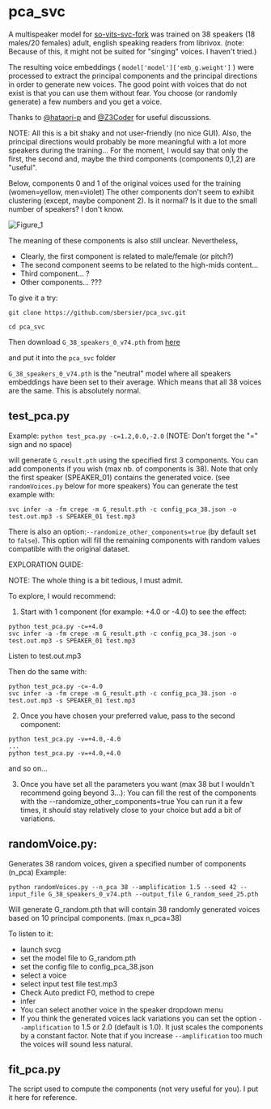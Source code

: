 # pca_svc

A multispeaker model for [so-vits-svc-fork](https://github.com/voicepaw/so-vits-svc-fork) was trained on 38 speakers (18 males/20 females) adult, english speaking readers from librivox. (note: Because of this, it might not be suited for "singing" voices. I haven't tried.)

The resulting voice embeddings ( `model['model']['emb_g.weight']` ) were processed to extract the principal components and the principal directions in order to generate new voices. 
The good point with voices that do not exist is that you can use them without fear. You choose (or randomly generate) a few numbers and you get a voice. 

Thanks to [@hataori-p](https://github.com/hataori-p) and [@Z3Coder](https://github.com/Z3Coder) for useful discussions.

NOTE: All this is a bit shaky and not user-friendly (no nice GUI). Also, the principal directions would probably be more meaningful with a lot more speakers during the training... For the moment, I would say that only the first, the second and, maybe the third components (components 0,1,2) are "useful".

Below, components 0 and 1 of the original voices used for the training (women=yellow, men=violet)
The other components don't seem to exhibit clustering (except, maybe component 2). Is it normal? Is it due to the small number of speakers? I don't know.

![Figure_1](https://github.com/sbersier/pca_svc/assets/34165937/f9ba27e4-1c3c-483f-a51d-bbfeb1684068)



The meaning of these components is also still unclear.
Nevertheless,
- Clearly, the first component is related to male/female (or pitch?)
- The second component seems to be related to the high-mids content...
- Third component... ?
- Other components... ??? 


To give it a try:

`git clone https://github.com/sbersier/pca_svc.git`

`cd pca_svc`

Then download `G_38_speakers_0_v74.pth` from [here](https://drive.google.com/file/d/1wVuJqNt52KvLAOAYP7_Ib4nXaCzMkl-j/view?usp=sharing)

and put it into the `pca_svc` folder

`G_38_speakers_0_v74.pth` is the "neutral" model where all speakers embeddings have been set to their average.
Which means that all 38 voices are the same. This is absolutely normal.


## test_pca.py
Example:
`python test_pca.py -c=1.2,0.0,-2.0`   (NOTE: Don't forget the "=" sign and no space)

will generate `G_result.pth` using the specified first 3 components. You can add components if you wish (max nb. of components is 38). Note that only the first speaker (SPEAKER_01) contains the generated voice. (see `randomVoices.py` below for more speakers)
You can generate the test example with:

`svc infer -a -fm crepe -m G_result.pth -c config_pca_38.json -o test.out.mp3 -s SPEAKER_01 test.mp3` 

There is also an option:`--randomize_other_components=true`    (by default set to `false`).
This option will fill the remaining components with random values compatible with the original dataset. 

EXPLORATION GUIDE:

NOTE: The whole thing is a bit tedious, I must admit.

To explore, I would recommend:

1) Start with 1 component (for example: +4.0 or -4.0) to see the effect:
```
python test_pca.py -c=+4.0
svc infer -a -fm crepe -m G_result.pth -c config_pca_38.json -o test.out.mp3 -s SPEAKER_01 test.mp3 
```
Listen to test.out.mp3

Then do the same with:
```
python test_pca.py -c=-4.0
svc infer -a -fm crepe -m G_result.pth -c config_pca_38.json -o test.out.mp3 -s SPEAKER_01 test.mp3 
```

2) Once you have chosen your preferred value, pass to the second component:
```
python test_pca.py -v=+4.0,-4.0
...
python test_pca.py -v=+4.0,+4.0
```
and so on...

3) Once you have set all the parameters you want (max 38 but I wouldn't recommend going beyond 3...):
You can fill the rest of the components with the --randomize_other_components=true 
You can run it a few times, it should stay relatively close to your choice but add a bit of variations.


## randomVoice.py: 
Generates 38 random voices, given a specified number of components (n_pca)
Example:

`python randomVoices.py --n_pca 38 --amplification 1.5 --seed 42 --input_file G_38_speakers_0_v74.pth --output_file G_random_seed_25.pth`

Will generate G_random.pth that will contain 38 randomly generated voices based on 10 principal components. (max n_pca=38)

To listen to it:
- launch svcg
- set the model file to G_random.pth
- set the config file to config_pca_38.json
- select a voice
- select input test file test.mp3
- Check Auto predict F0, method to crepe
- infer
- You can select another voice in the speaker dropdown menu
- If you think the generated voices lack variations you can set the option `--amplification` to 1.5 or 2.0 (default is 1.0). It just scales the components by a constant factor. Note that if you increase `--amplification` too much the voices will sound less natural.


## fit_pca.py
The script used to compute the components (not very useful for you). I put it here for reference.
